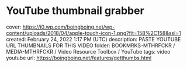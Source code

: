 # YouTube thumbnail grabber

cover: https://i0.wp.com/boingboing.net/wp-content/uploads/2018/04/apple-touch-icon-1.png?fit=158%2C158&ssl=1
created: February 24, 2022 1:17 PM (UTC)
description: PASTE YOUTUBE URL THUMBNAILS FOR THIS VIDEO
folder: BOOKMRKS-MTHRFCKR / MEDIA-MTHRFCKR / Video Resource Toolbox / YouTube
tags: video youtube
url: https://boingboing.net/features/getthumbs.html